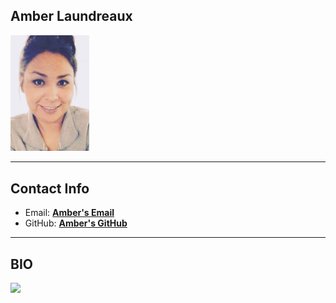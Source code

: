 ## Amber Laundreaux

<img src="Screenshotfortribalid.png" width="25%" />

***

## Contact Info

* Email: <a href="mailto:alaundreaux28729@olc.edu">**Amber's Email**</a>
* GitHub: <a href="https://github.com/AmberLx17">**Amber's GitHub**</a>

***

## BIO



<img alt-text="lll" src="IM" width="50%" />
